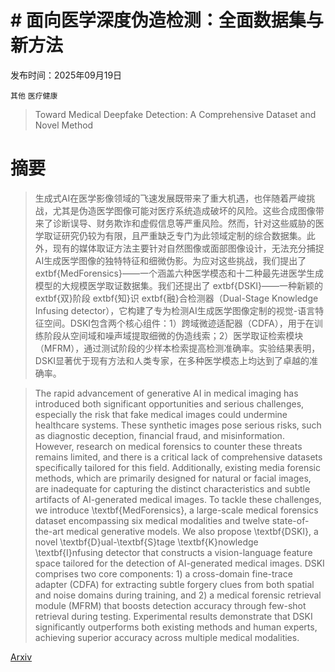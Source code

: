 # # 面向医学深度伪造检测：全面数据集与新方法

发布时间：2025年09月19日

`其他` `医疗健康`

> Toward Medical Deepfake Detection: A Comprehensive Dataset and Novel Method

# 摘要

> 生成式AI在医学影像领域的飞速发展既带来了重大机遇，也伴随着严峻挑战，尤其是伪造医学图像可能对医疗系统造成破坏的风险。这些合成图像带来了诊断误导、财务欺诈和虚假信息等严重风险。然而，针对这些威胁的医学取证研究仍较为有限，且严重缺乏专门为此领域定制的综合数据集。此外，现有的媒体取证方法主要针对自然图像或面部图像设计，无法充分捕捉AI生成医学图像的独特特征和细微伪影。为应对这些挑战，我们提出了	extbf{MedForensics}——一个涵盖六种医学模态和十二种最先进医学生成模型的大规模医学取证数据集。我们还提出了	extbf{DSKI}——一种新颖的	extbf{双}阶段	extbf{知}识	extbf{融}合检测器（Dual-Stage Knowledge Infusing detector），它构建了专为检测AI生成医学图像定制的视觉-语言特征空间。DSKI包含两个核心组件：1）跨域微迹适配器（CDFA），用于在训练阶段从空间域和噪声域提取细微的伪造线索；2）医学取证检索模块（MFRM），通过测试阶段的少样本检索提高检测准确率。实验结果表明，DSKI显著优于现有方法和人类专家，在多种医学模态上均达到了卓越的准确率。

> The rapid advancement of generative AI in medical imaging has introduced both significant opportunities and serious challenges, especially the risk that fake medical images could undermine healthcare systems. These synthetic images pose serious risks, such as diagnostic deception, financial fraud, and misinformation. However, research on medical forensics to counter these threats remains limited, and there is a critical lack of comprehensive datasets specifically tailored for this field. Additionally, existing media forensic methods, which are primarily designed for natural or facial images, are inadequate for capturing the distinct characteristics and subtle artifacts of AI-generated medical images. To tackle these challenges, we introduce \textbf{MedForensics}, a large-scale medical forensics dataset encompassing six medical modalities and twelve state-of-the-art medical generative models. We also propose \textbf{DSKI}, a novel \textbf{D}ual-\textbf{S}tage \textbf{K}nowledge \textbf{I}nfusing detector that constructs a vision-language feature space tailored for the detection of AI-generated medical images. DSKI comprises two core components: 1) a cross-domain fine-trace adapter (CDFA) for extracting subtle forgery clues from both spatial and noise domains during training, and 2) a medical forensic retrieval module (MFRM) that boosts detection accuracy through few-shot retrieval during testing. Experimental results demonstrate that DSKI significantly outperforms both existing methods and human experts, achieving superior accuracy across multiple medical modalities.

[Arxiv](https://arxiv.org/abs/2509.15711)